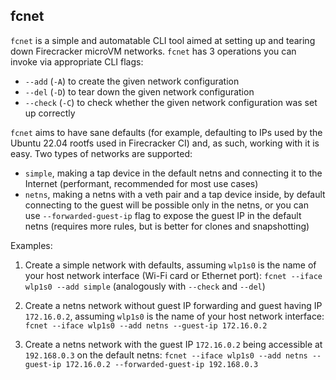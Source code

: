 ## fcnet

`fcnet` is a simple and automatable CLI tool aimed at setting up and tearing down Firecracker microVM networks. `fcnet` has 3 operations you can invoke via appropriate CLI flags:

- `--add` (`-A`) to create the given network configuration
- `--del` (`-D`) to tear down the given network configuration
- `--check` (`-C`) to check whether the given network configuration was set up correctly

`fcnet` aims to have sane defaults (for example, defaulting to IPs used by the Ubuntu 22.04 rootfs used in Firecracker CI) and, as such, working with it is easy. Two types of networks are supported:

- `simple`, making a tap device in the default netns and connecting it to the Internet (performant, recommended for most use cases)
- `netns`, making a netns with a veth pair and a tap device inside, by default connecting to the guest will be possible only in the netns, or you can use `--forwarded-guest-ip` flag to expose the guest IP in the default netns (requires more rules, but is better for clones and snapshotting)

Examples:

1. Create a simple network with defaults, assuming `wlp1s0` is the name of your host network interface (Wi-Fi card or Ethernet port):
`fcnet --iface wlp1s0 --add simple` (analogously with `--check` and `--del`)

2. Create a netns network without guest IP forwarding and guest having IP `172.16.0.2`, assuming `wlp1s0` is the name of your host network interface:
`fcnet --iface wlp1s0 --add netns --guest-ip 172.16.0.2`

3. Create a netns network with the guest IP `172.16.0.2` being accessible at `192.168.0.3` on the default netns:
`fcnet --iface wlp1s0 --add netns --guest-ip 172.16.0.2 --forwarded-guest-ip 192.168.0.3`
